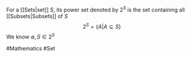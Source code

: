 For a [[Sets|set]] $S$, its power set denoted by $2^S$ is the set containing all [[Subsets|Subsets]] of $S$
$$
2^S=\{ A|A\subseteq S \}
$$
We know $\emptyset,S\in2^S$

#Mathematics #Set